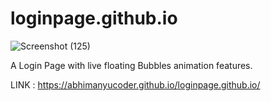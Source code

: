 # loginpage.github.io
![Screenshot (125)](https://user-images.githubusercontent.com/64039239/116930381-557bd380-ac7d-11eb-8d66-7c7c6bf16b17.png)


A Login Page with live floating Bubbles animation features.

LINK : https://abhimanyucoder.github.io/loginpage.github.io/
